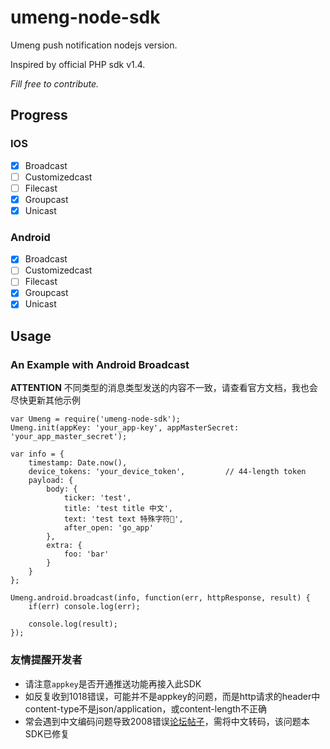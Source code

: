 # umeng-node-sdk
Umeng push notification nodejs version.

Inspired by official PHP sdk v1.4.

*Fill free to contribute.*

## Progress

### IOS

- [x] Broadcast
- [ ] Customizedcast
- [ ] Filecast
- [x] Groupcast
- [x] Unicast

### Android

- [x] Broadcast
- [ ] Customizedcast
- [ ] Filecast
- [x] Groupcast
- [x] Unicast

## Usage

### An Example with Android Broadcast
**ATTENTION** 不同类型的消息类型发送的内容不一致，请查看官方文档，我也会尽快更新其他示例 


	var Umeng = require('umeng-node-sdk');
	Umeng.init(appKey: 'your_app-key', appMasterSecret: 'your_app_master_secret');

	var info = {
		timestamp: Date.now(),
		device_tokens: 'your_device_token',			// 44-length token
		payload: {
			body: {
				ticker: 'test',
				title: 'test title 中文',
				text: 'test text 特殊字符🐶',
				after_open: 'go_app'
			},
			extra: {
				foo: 'bar'
			}
		}
	};

	Umeng.android.broadcast(info, function(err, httpResponse, result) {
		if(err) console.log(err);

		console.log(result);
	});


### 友情提醒开发者
- 请注意`appkey`是否开通推送功能再接入此SDK
- 如反复收到1018错误，可能并不是appkey的问题，而是http请求的header中content-type不是json/application，或content-length不正确
- 常会遇到中文编码问题导致2008错误[论坛帖子](http://bbs.umeng.com/thread-6928-1-1.html)，需将中文转码，该问题本SDK已修复
